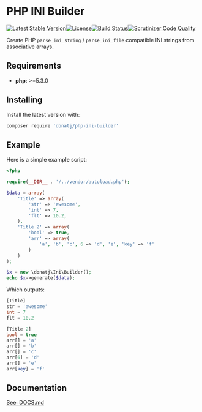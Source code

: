 # PHP INI Builder

[![Latest Stable Version](https://poser.pugx.org/donatj/php-ini-builder/v/stable.svg)](https://packagist.org/packages/donatj/php-ini-builder)[![License](https://poser.pugx.org/donatj/php-ini-builder/license.png)](https://packagist.org/packages/donatj/php-ini-builder)[![Build Status](https://travis-ci.org/donatj/PhpIniBuilder.svg?branch=master)](https://travis-ci.org/donatj/PhpIniBuilder)[![Scrutinizer Code Quality](https://scrutinizer-ci.com/g/donatj/PhpIniBuilder/badges/quality-score.png?b=master)](https://scrutinizer-ci.com/g/donatj/PhpIniBuilder/?branch=master)

Create PHP `parse_ini_string` / `parse_ini_file` compatible INI strings from associative arrays.

## Requirements

- **php**: >=5.3.0

## Installing

Install the latest version with:

```bash
composer require 'donatj/php-ini-builder'
```

## Example

Here is a simple example script:

```php
<?php

require(__DIR__ . '/../vendor/autoload.php');

$data = array(
	'Title' => array(
		'str' => 'awesome',
		'int' => 7,
		'flt' => 10.2,
	),
	'Title 2' => array(
		'bool' => true,
		'arr' => array(
			'a', 'b', 'c', 6 => 'd', 'e', 'key' => 'f'
		)
	)
);

$x = new \donatj\Ini\Builder();
echo $x->generate($data);
```

Which outputs:

```php
[Title]
str = 'awesome'
int = 7
flt = 10.2

[Title 2]
bool = true
arr[] = 'a'
arr[] = 'b'
arr[] = 'c'
arr[6] = 'd'
arr[] = 'e'
arr[key] = 'f'

```

## Documentation

[See: DOCS.md](DOCS.md)